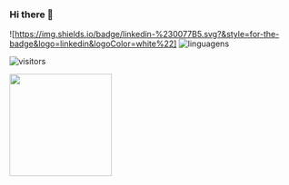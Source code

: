 ### Hi there 👋
![https://img.shields.io/badge/linkedin-%230077B5.svg?&style=for-the-badge&logo=linkedin&logoColor=white%22]
![linguagens](https://github-readme-stats.vercel.app/api/top-langs/?username=yngv&layout=compact)

![visitors](https://visitor-badge.glitch.me/badge?page_id=yngv)

<img height="180em" src="https://github-readme-stats.vercel.app/api?username=yngv&show_icons=true&hide_border=true&&count_private=true&include_all_commits=true" />

<!--
**yngv/yngv** is a ✨ _special_ ✨ repository because its `README.md` (this file) appears on your GitHub profile.

Here are some ideas to get you started:

- 🔭 I’m currently working on ...
- 🌱 I’m currently learning ...
- 👯 I’m looking to collaborate on ...
- 🤔 I’m looking for help with ...
- 💬 Ask me about ...
- 📫 How to reach me: ...
- 😄 Pronouns: ...
- ⚡ Fun fact: ...
-->
